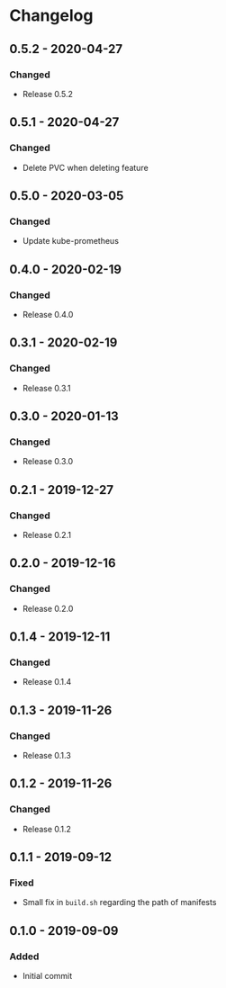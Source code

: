 # Changelog

## 0.5.2 - 2020-04-27
### Changed
- Release 0.5.2

## 0.5.1 - 2020-04-27
### Changed
- Delete PVC when deleting feature

## 0.5.0 - 2020-03-05
### Changed
- Update kube-prometheus

## 0.4.0 - 2020-02-19
### Changed
- Release 0.4.0

## 0.3.1 - 2020-02-19
### Changed
- Release 0.3.1

## 0.3.0 - 2020-01-13
### Changed
- Release 0.3.0

## 0.2.1 - 2019-12-27
### Changed
- Release 0.2.1

## 0.2.0 - 2019-12-16
### Changed
- Release 0.2.0

## 0.1.4 - 2019-12-11
### Changed
- Release 0.1.4

## 0.1.3 - 2019-11-26
### Changed
- Release 0.1.3

## 0.1.2 - 2019-11-26
### Changed
- Release 0.1.2

## 0.1.1 - 2019-09-12
### Fixed
- Small fix in `build.sh` regarding the path of manifests

## 0.1.0 - 2019-09-09
### Added
- Initial commit
